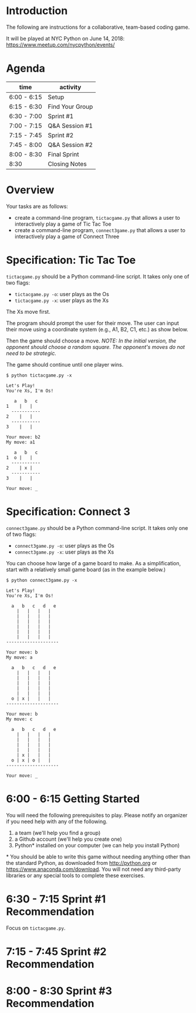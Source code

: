 # Introduction

The following are instructions for a collaborative, team-based coding game.

It will be played at NYC Python on June 14, 2018: https://www.meetup.com/nycpython/events/

# Agenda

|    time     |     activity    |
|-------------|-----------------|
| 6:00 - 6:15 |     Setup       |
| 6:15 - 6:30 | Find Your Group |
| 6:30 - 7:00 |   Sprint #1     |
| 7:00 - 7:15 | Q&A Session #1  |
| 7:15 - 7:45 |   Sprint #2     |
| 7:45 - 8:00 | Q&A Session #2  |
| 8:00 - 8:30 |   Final Sprint  |
| 8:30        | Closing Notes   |

# Overview

Your tasks are as follows:
- create a command-line program, `tictacgame.py` that allows a user to
  interactively play a game of Tic Tac Toe
- create a command-line program, `connect3game.py` that allows a user to
  interactively play a game of Connect Three

# Specification: Tic Tac Toe

`tictacgame.py` should be a Python command-line script. It takes only one of two flags:
- `tictacgame.py -o`: user plays as the Os
- `tictacgame.py -x`: user plays as the Xs

The Xs move first.

The program should prompt the user for their move. The user can input their move
using a coordinate system (e.g., A1, B2, C1, etc.) as show below.

Then the game should choose a move. *NOTE: In the initial version, the opponent
should choose a random square. The opponent's moves do not need to be
strategic.*

The game should continue until one player wins.

```
$ python tictacgame.py -x

Let's Play!
You're Xs, I'm Os!

   a   b   c
1    |   |
  -----------
2    |   |
  -----------
3    |   |

Your move: b2
My move: a1

   a   b   c
1  o |   |
  -----------
2    | x |
  -----------
3    |   |

Your move: _
```

# Specification: Connect 3

`connect3game.py` should be a Python command-line script. It takes only one of two flags:
- `connect3game.py -o`: user plays as the Os
- `connect3game.py -x`: user plays as the Xs

You can choose how large of a game board to make. As a simplification, start
with a relatively small game board (as in the example below.)

```
$ python connect3game.py -x

Let's Play!
You're Xs, I'm Os!

  a   b   c   d   e
    |   |   |   |   
    |   |   |   |
    |   |   |   |
    |   |   |   |   
    |   |   |   |
    |   |   |   |
--------------------

Your move: b
My move: a

  a   b   c   d   e
    |   |   |   |   
    |   |   |   |
    |   |   |   |
    |   |   |   |   
    |   |   |   |
  o | x |   |   |
--------------------

Your move: b
My move: c

  a   b   c   d   e
    |   |   |   |   
    |   |   |   |
    |   |   |   |
    |   |   |   |   
    | x |   |   |
  o | x | o |   |
--------------------

Your move: _
```

# 6:00 - 6:15 Getting Started

You will need the following prerequisites to play.
Please notify an organizer if you need help with any of the following.

1. a team (we'll help you find a group)
2. a Github account (we'll help you create one)
3. Python\* installed on your computer (we can help you install Python)

\* You should be able to write this game without needing anything other than
   the standard Python, as downloaded from http://python.org or
   https://www.anaconda.com/download.
   You will not need any third-party libraries or any special tools to complete
   these exercises.

# 6:30 - 7:15 Sprint #1 Recommendation

Focus on `tictacgame.py`.

# 7:15 - 7:45 Sprint #2 Recommendation
# 8:00 - 8:30 Sprint #3 Recommendation
